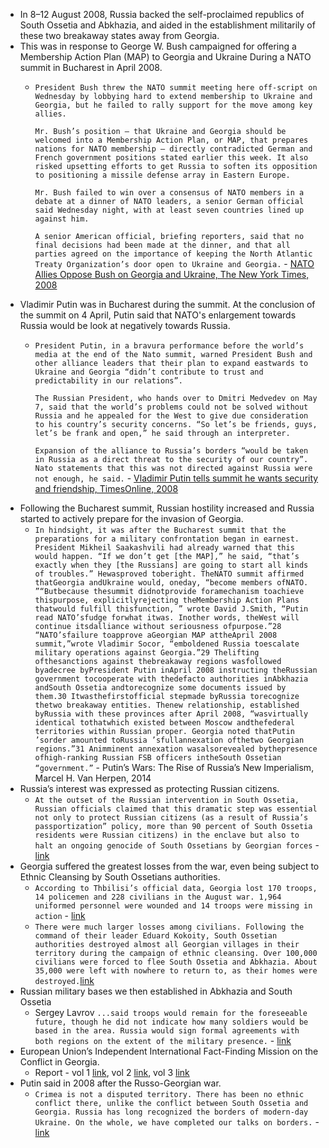 - In 8–12 August 2008, Russia backed the self-proclaimed republics of South Ossetia and Abkhazia, and aided in the establishment militarily of these two breakaway states away from Georgia.
- This was in response to George W. Bush campaigned for offering a Membership Action Plan (MAP) to Georgia and Ukraine During a NATO summit in Bucharest in April 2008.
	- `President Bush threw the NATO summit meeting here off-script on Wednesday by lobbying hard to extend membership to Ukraine and Georgia, but he failed to rally support for the move among key allies.`
	  
	  `Mr. Bush’s position — that Ukraine and Georgia should be welcomed into a Membership Action Plan, or MAP, that prepares nations for NATO membership — directly contradicted German and French government positions stated earlier this week. It also risked upsetting efforts to get Russia to soften its opposition to positioning a missile defense array in Eastern Europe.`
	  
	  `Mr. Bush failed to win over a consensus of NATO members in a debate at a dinner of NATO leaders, a senior German official said Wednesday night, with at least seven countries lined up against him.`
	  
	  `A senior American official, briefing reporters, said that no final decisions had been made at the dinner, and that all parties agreed on the importance of keeping the North Atlantic Treaty Organization’s door open to Ukraine and Georgia.` - [NATO Allies Oppose Bush on Georgia and Ukraine, The New York Times, 2008](https://web.archive.org/web/20190305061544/https://www.nytimes.com/2008/04/03/world/europe/03nato.html?pagewanted=all)
- Vladimir Putin was in Bucharest during the summit. At the conclusion of the summit on 4 April, Putin said that NATO's enlargement towards Russia would be look at negatively towards Russia.
    - `President Putin, in a bravura performance before the world’s media at the end of the Nato summit, warned President Bush and other alliance leaders that their plan to expand eastwards to Ukraine and Georgia “didn’t contribute to trust and predictability in our relations”.`
	  
	  `The Russian President, who hands over to Dmitri Medvedev on May 7, said that the world’s problems could not be solved without Russia and he appealed for the West to give due consideration to his country’s security concerns. “So let’s be friends, guys, let’s be frank and open,” he said through an interpreter.`
	  
	  `Expansion of the alliance to Russia’s borders “would be taken in Russia as a direct threat to the security of our country”. Nato statements that this was not directed against Russia were not enough, he said.` - [Vladimir Putin tells summit he wants security and friendship, TimesOnline, 2008](https://web.archive.org/web/20080724150537/http://www.timesonline.co.uk/tol/news/world/article3681609.ece)
- Following the Bucharest summit, Russian hostility increased and Russia started to actively prepare for the invasion of Georgia.
    - `In hindsight, it was after the Bucharest summit that the preparations for a military confrontation began in earnest. President Mikheil Saakashvili had already warned that this would happen. “If we don’t get [the MAP],” he said, “that’s exactly when they [the Russians] are going to start all kinds of troubles.” Hewasproved toberight. TheNATO summit affirmed thatGeorgia andUkraine would, oneday, “become members ofNATO. ”“Butbecause thesummit didnotprovide foramechanism toachieve thispurpose, explicitlyrejecting theMembership Action Plans thatwould fulfill thisfunction, ” wrote David J.Smith, “Putin read NATO’sfudge forwhat itwas. Inother words, theWest will continue itsdalliance without seriousness ofpurpose.”28 “NATO’sfailure toapprove aGeorgian MAP attheApril 2008 summit,”wrote Vladimir Socor, “emboldened Russia toescalate military operations against Georgia.”29 Thelifting ofthesanctions against thebreakaway regions wasfollowed byadecree byPresident Putin inApril 2008 instructing theRussian government tocooperate with thedefacto authorities inAbkhazia andSouth Ossetia andtorecognize some documents issued by them.30 Itwasthefirstofficial stepmade byRussia torecognize thetwo breakaway entities. Thenew relationship, established byRussia with these provinces after April 2008, “wasvirtually identical tothatwhich existed between Moscow andthefederal territories within Russian proper. Georgia noted thatPutin ’sorder amounted toRussia ’sfullannexation ofthetwo Georgian regions.”31 Animminent annexation wasalsorevealed bythepresence ofhigh-ranking Russian FSB officers intheSouth Ossetian “government.”` - Putin’s Wars: The Rise of Russia’s New Imperialism, Marcel H. Van Herpen, 2014
- Russia’s interest was expressed as protecting Russian citizens.
    - `At the outset of the Russian intervention in South Ossetia, Russian officials claimed that this dramatic step was essential not only to protect Russian citizens (as a result of Russia’s passportization” policy, more than 90 percent of South Ossetia residents were Russian citizens) in the enclave but also to halt an ongoing genocide of South Ossetians by Georgian forces` - [link](https://www.rand.org/content/dam/rand/pubs/research_reports/RRA400/RRA444-3/RAND_RRA444-3.pdf)
- Georgia suffered the greatest losses from the war, even being subject to Ethnic Cleansing by South Ossetians authorities.
    - `According to Thbilisi’s official data, Georgia lost 170 troops, 14 policemen and 228 civilians in the August war. 1,964 uniformed personnel were wounded and 14 troops were missing in action` - [link](https://www.ksk.edu.ee/wp-content/uploads/2016/05/ENDC_Occasional_Papers_4_final.pdf)
    - `There were much larger losses among civilians. Following the command of their leader Eduard Kokoity, South Ossetian authorities destroyed almost all Georgian villages in their territory during the campaign of ethnic cleansing. Over 100,000 civilians were forced to flee South Ossetia and Abkhazia. About 35,000 were left with nowhere to return to, as their homes were destroyed.`[link](https://www.ksk.edu.ee/wp-content/uploads/2016/05/ENDC_Occasional_Papers_4_final.pdf)
- Russian military bases we then established in Abkhazia and South Ossetia
    - Sergey Lavrov `...said troops would remain for the foreseeable future, though he did not indicate how many soldiers would be based in the area. Russia would sign formal agreements with both regions on the extent of the military presence.` - [link](https://www.theguardian.com/world/2008/sep/09/georgia.russia)
- European Union’s Independent International Fact-Finding Mission on the Conflict in Georgia.
    - Report - vol 1 [link](https://www.mpil.de/files/pdf4/IIFFMCG_Volume_I2.pdf), vol 2 [link](https://www.mpil.de/files/pdf4/IIFFMCG_Volume_II1.pdf), vol 3 [link](https://www.mpil.de/files/pdf4/IIFFMCG_Volume_III1.pdf)
- Putin said in 2008 after the Russo-Georgian war.
    - `Crimea is not a disputed territory. There has been no ethnic conflict there, unlike the conflict between South Ossetia and Georgia. Russia has long recognized the borders of modern-day Ukraine. On the whole, we have completed our talks on borders.` - [link](https://www.businessinsider.com/putin-in-2008-crimea-is-not-disputed-territory-and-is-part-of-ukraine-2015-4?r=US&IR=T)